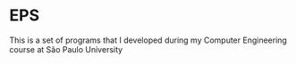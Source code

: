 # EPS
This is a set of programs that I developed during my Computer Engineering course at São Paulo University
